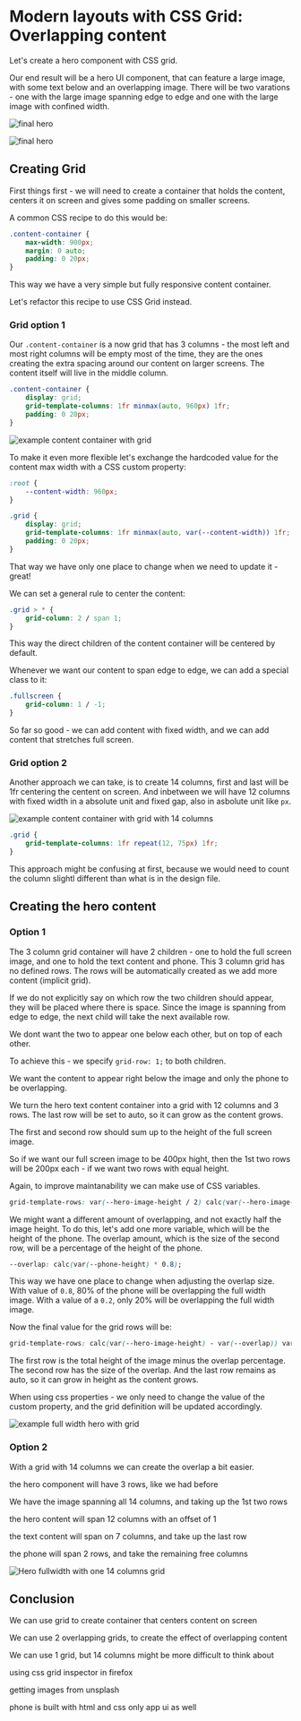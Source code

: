 # Modern layouts with CSS Grid: Overlapping content

Let's create a hero component with CSS grid.

Our end result will be a hero UI component, that can feature a large image, with some text below and an overlapping image. There will be two varations - one with the large image spanning edge to edge and one with the large image with confined width.

![final hero](hero-fullwidth-final.png)

![final hero](hero-card-final.png)

## Creating Grid

First things first - we will need to create a container that holds the content, centers it on screen and gives some padding on smaller screens.

A common CSS recipe to do this would be:

```css
.content-container {
    max-width: 900px;
    margin: 0 auto;
    padding: 0 20px;
}
```

This way we have a very simple but fully responsive content container.

Let's refactor this recipe to use CSS Grid instead.

### Grid option 1

Our `.content-container` is a now grid that has 3 columns - the most left and most right columns will be empty most of the time, they are the ones creating the extra spacing around our content on larger screens. The content itself will live in the middle column.

```css
.content-container {
    display: grid;
    grid-template-columns: 1fr minmax(auto, 960px) 1fr;
    padding: 0 20px;
}
```

![example content container with grid](example-content-container.png)

To make it even more flexible let's exchange the hardcoded value for the content max width with a CSS custom property:

```css
:root {
    --content-width: 960px;
}

.grid {
    display: grid;
    grid-template-columns: 1fr minmax(auto, var(--content-width)) 1fr;
    padding: 0 20px;
}
```

That way we have only one place to change when we need to update it - great!

We can set a general rule to center the content:

```css
.grid > * {
    grid-column: 2 / span 1;
}
```

This way the direct children of the content container will be centered by default.

Whenever we want our content to span edge to edge, we can add a special class to it:

```css
.fullscreen {
    grid-column: 1 / -1;
}
```

So far so good - we can add content with fixed width, and we can add content that stretches full screen.

### Grid option 2

Another approach we can take, is to create 14 columns, first and last will be 1fr centering the centent on screen.
And inbetween we will have 12 columns with fixed width in a absolute unit and fixed gap, also in asbolute unit like `px`.

![example content container with grid with 14 columns](example-content-container-14-columns.png)

```css
.grid {
    grid-template-columns: 1fr repeat(12, 75px) 1fr;
}
```

This approach might be confusing at first, because we would need to count the column slightl different than what is in the design file.

## Creating the hero content

### Option 1

The 3 column grid container will have 2 children - one to hold the full screen image, and one to hold the text content and phone. This 3 column grid has no defined rows.
The rows will be automatically created as we add more content (implicit grid).


If we do not explicitly say on which row the two children should appear, they will be placed where there is space. Since the image is spanning from edge to edge, the next child will take the next available row.


We dont want the two to appear one below each other, but on top of each other.

To achieve this - we specify `grid-row: 1;` to both children.

We want the content to appear right below the image and only the phone to be overlapping.

We turn the hero text content container into a grid with 12 columns and 3 rows. The last row will be set to auto, so it can grow as the content grows.

The first and second row should sum up to the height of the full screen image.

So if we want our full screen image to be 400px hight, then the 1st two rows will be 200px each - if we want two rows with equal height.

Again, to improve maintanability we can make use of CSS variables.

```css
grid-template-rows: var(--hero-image-height / 2) calc(var(--hero-image-height) / 2) auto;
```

We might want a different amount of overlapping, and not exactly half the image height.
To do this, let's add one more variable, which will be the height of the phone.
The overlap amount, which is the size of the second row, will be a percentage of the height of the phone.

```css
--overlap: calc(var(--phone-height) * 0.8);
```

This way we have one place to change when adjusting the overlap size. With value of `0.8`, 80% of the phone will be overlapping the full width image. With a value of a `0.2`, only 20% will be overlapping the full width image.

Now the final value for the grid rows will be:

```css
grid-template-rows: calc(var(--hero-image-height) - var(--overlap)) var(--overlap) auto;
```

The first row is the total height of the image minus the overlap percentage. The second row has the size of the overlap.
And the last row remains as auto, so it can grow in height as the content grows.

When using css properties - we only need to change the value of the custom property, and the grid definition will be updated accordingly.

![example full width hero with grid](hero-fullwidth-content-grid.png)

### Option 2

With a grid with 14 columns we can create the overlap a bit easier.

the hero component will have 3 rows, like we had before

We have the image spanning all 14 columns, and taking up the 1st two rows

the hero content will span 12 columns with an offset of 1

the text content will span on 7 columns, and take up the last row

the phone will span 2 rows, and take the remaining free columns

![Hero fullwidth with one 14 columns grid](hero-fullwidth-14-columns.png)

## Conclusion

We can use grid to create container that centers content on screen

We can use 2 overlapping grids, to create the effect of overlapping content

We can use 1 grid, but 14 columns might be more difficult to think about



using css grid inspector in firefox

getting images from unsplash

phone is built with html and css only 
app ui as well


